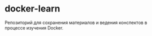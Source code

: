 # docker-learn
Репозиторий для сохранения материалов и ведения конспектов в процессе изучения Docker.
